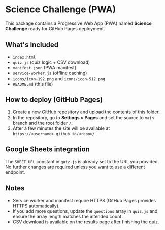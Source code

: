 # Science Challenge (PWA)

This package contains a Progressive Web App (PWA) named **Science Challenge** ready for GitHub Pages deployment.

## What's included
- `index.html`
- `quiz.js` (quiz logic + CSV download)
- `manifest.json` (PWA manifest)
- `service-worker.js` (offline caching)
- `icons/icon-192.png` and `icons/icon-512.png`
- `README.md` (this file)

## How to deploy (GitHub Pages)
1. Create a new GitHub repository and upload the contents of this folder.
2. In the repository, go to **Settings > Pages** and set the source to `main` branch and the root folder `/`.
3. After a few minutes the site will be available at `https://<username>.github.io/<repo>/`.

## Google Sheets integration
The `SHEET_URL` constant in `quiz.js` is already set to the URL you provided. No further changes are required unless you want to use a different endpoint.

## Notes
- Service worker and manifest require HTTPS (GitHub Pages provides HTTPS automatically).
- If you add more questions, update the `questions` array in `quiz.js` and ensure the array length matches the intended count.
- CSV download is available on the results page after finishing the quiz.

